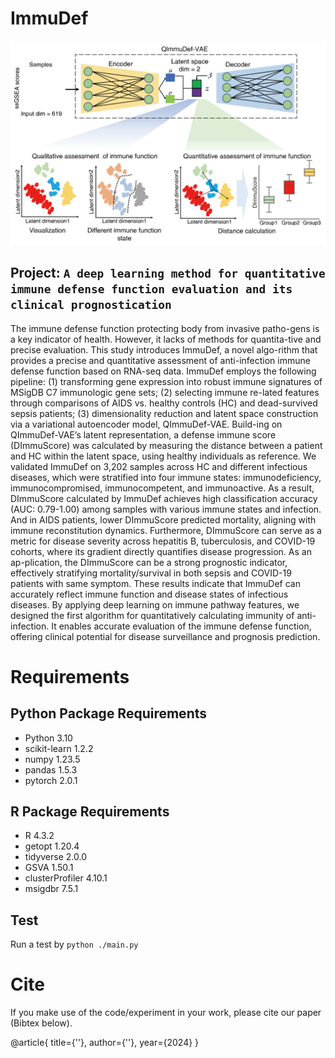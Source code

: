 # ImmuDef

![Workflow](./process.svg)

## Project: `A deep learning method for quantitative immune defense function evaluation and its clinical prognostication`

The immune defense function protecting body from invasive patho-gens is a key indicator of health. However, it lacks of methods for quantita-tive and precise evaluation. This study introduces ImmuDef, a novel algo-rithm that provides a precise and quantitative assessment of anti-infection immune defense function based on RNA-seq data. ImmuDef employs the following pipeline: (1) transforming gene expression into robust immune signatures of MSigDB C7 immunologic gene sets; (2) selecting immune re-lated features through comparisons of AIDS vs. healthy controls (HC) and dead-survived sepsis patients; (3) dimensionality reduction and latent space construction via a variational autoencoder model, QImmuDef-VAE. Build-ing on QImmuDef-VAE’s latent representation, a defense immune score (DImmuScore) was calculated by measuring the distance between a patient and HC within the latent space, using healthy individuals as reference. We validated ImmuDef on 3,202 samples across HC and different infectious diseases, which were stratified into four immune states: immunodeficiency, immunocompromised, immunocompetent, and immunoactive. As a result, DImmuScore calculated by ImmuDef achieves high classification accuracy (AUC: 0.79-1.00) among samples with various immune states and infection. And in AIDS patients, lower DImmuScore predicted mortality, aligning with immune reconstitution dynamics. Furthermore, DImmuScore can serve as a metric for disease severity across hepatitis B, tuberculosis, and COVID-19 cohorts, where its gradient directly quantifies disease progression. As an ap-plication, the DImmuScore can be a strong prognostic indicator, effectively stratifying mortality/survival in both sepsis and COVID-19 patients with same symptom. These results indicate that ImmuDef can accurately reflect immune function and disease states of infectious diseases. By applying deep learning on immune pathway features, we designed the first algorithm for quantitatively calculating immunity of anti-infection. It enables accurate evaluation of the immune defense function, offering clinical potential for disease surveillance and prognosis prediction.

# Requirements
## Python Package Requirements
- Python 3.10
- scikit-learn 1.2.2
- numpy 1.23.5
- pandas 1.5.3
- pytorch 2.0.1
## R Package Requirements
- R 4.3.2
- getopt 1.20.4 
- tidyverse 2.0.0
- GSVA 1.50.1
- clusterProfiler 4.10.1
- msigdbr 7.5.1
## Test

Run a test by `python ./main.py `

# Cite

If you make use of the code/experiment in your work, please cite our paper (Bibtex below).

@article{
title={''},
author={''},
year={2024}
}
